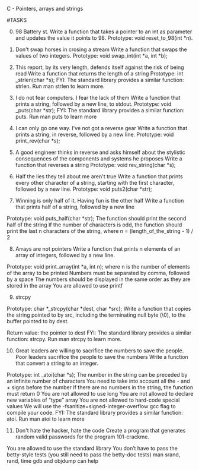 C - Pointers, arrays and strings

#TASKS

0. 98 Battery st.
Write a function that takes a pointer to an int as parameter and updates the value it points to 98.
 Prototype: void reset_to_98(int *n).

1. Don't swap horses in crosing a stream
Write a function that swaps the values of two integers.
 Prototype: void swap_int(int *a, int *b);

2. This report, by its very length, defends itself against the risk of being read
Write a function that returns the length of a string
 Prototype: int _strlen(char *s);
FYI: The standard library provides a similar function: strlen. Run man strlen to learn more.

3. I do not fear computers. I fear the lack of them
Write a function that prints a string, followed by a new line, to stdout.
  Prototype: void _puts(char *str);
FYI: The standard library provides a similar function: puts. Run man puts to learn more

4. I can only go one way. I've not got a reverse gear
Write a function that prints a string, in reverse, followed by a new line.
 Prototype: void print_rev(char *s);

5. A good engineer thinks in reverse and asks himself about the stylistic consequences of the components and systems he proposes
Write a function that reverses a string
Prototype: void rev_string(char *s);

6. Half the lies they tell about me aren't true
Write a function that prints every other character of a string, starting with the first character, followed by a new line.
Prototype: void puts2(char *str);

7. Winning is only half of it. Having fun is the other half
Write a function that prints half of a string, followed by a new line
 
Prototype: void puts_half(char *str);
 The function should print the second half of the string
 If the number of characters is odd, the function should print the last n characters of the string, where n = (length_of_the_string - 1) / 2

8. Arrays are not pointers
Write a function that prints n elements of an array of integers, followed by a new line.

 Prototype: void print_array(int *a, int n);
 where n is the number of elements of the array to be printed
 Numbers must be separated by comma, followed by a space
 The numbers should be displayed in the same order as they are stored in the array
 You are allowed to use printf

9. strcpy

 Prototype: char *_strcpy(char *dest, char *src);
Write a function that copies the string pointed to by src, including the terminating null byte (\0), to the buffer pointed to by dest.

 Return value: the pointer to dest
FYI: The standard library provides a similar function: strcpy. Run man strcpy to learn more.

10. Great leaders are willing to sacrifice the numbers to save the people. Poor leaders sacrifice the people to save the numbers
Write a function that convert a string to an integer.

 Prototype: int _atoi(char *s);
 The number in the string can be preceded by an infinite number of characters
 You need to take into account all the - and + signs before the number
 If there are no numbers in the string, the function must return 0
 You are not allowed to use long
 You are not allowed to declare new variables of “type” array
 You are not allowed to hard-code special values
 We will use the -fsanitize=signed-integer-overflow gcc flag to compile your code.
FYI: The standard library provides a similar function: atoi. Run man atoi to learn more

11. Don't hate the hacker, hate the code
Create a program that generates random valid passwords for the program 101-crackme.

 You are allowed to use the standard library
 You don’t have to pass the betty-style tests (you still need to pass the betty-doc tests)
 man srand, rand, time
 gdb and objdump can help

